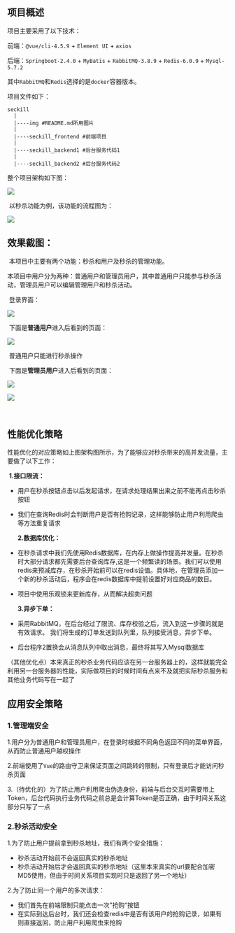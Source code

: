 ## 项目概述

项目主要采用了以下技术：

前端：`@vue/cli-4.5.9` + `Element UI` + `axios`

后端：`Springboot-2.4.0` + `MyBatis` + `RabbitMQ-3.8.9` + `Redis-6.0.9` + `Mysql-5.7.2`

其中`RabbitMQ`和`Redis`选择的是`docker`容器版本。

项目文件如下：

```
seckill
  |
  |----img #README.md所用图片
  |
  |----seckill_frontend #前端项目
  |
  |----seckill_backend1 #后台服务代码1
  |
  |----seckill_backend2 #后台服务代码2
```



整个项目架构如下图：

![](img/架构.png)

​	以秒杀功能为例，该功能的流程图为：

![](img/流程图.png)

## 效果截图：

​	本项目中主要有两个功能：秒杀和用户及秒杀的管理功能。

​	本项目中用户分为两种：普通用户和管理员用户，其中普通用户只能参与秒杀活动，管理员用户可以编辑管理用户和秒杀活动。

​	登录界面：

![](img/1.png)

​	下面是**普通用户**进入后看到的页面：

![](img/2.png)

​	普通用户只能进行秒杀操作

​	下面是**管理员用户**进入后看到的页面：

![](img/3.png)

![](img/4.png)

​	

## 性能优化策略

​	性能优化的对应策略如上图架构图所示，为了能够应对秒杀带来的高并发流量，主要做了以下工作：

​	**1.接口限流：**

- 用户在秒杀按钮点击以后发起请求，在请求处理结果出来之前不能再点击秒杀按钮

- 我们在查询Redis时会判断用户是否有抢购记录，这样能够防止用户利用爬虫等方法重复请求

  **2.数据库优化：**

- 在秒杀请求中我们先使用Redis数据库，在内存上做操作提高并发量。在秒杀时大部分请求都先需要后台查询库存,这是一个频繁读的场景。我们可以使用redis来预减库存，在秒杀开始前可以在redis设值。具体地，在管理员添加一个新的秒杀活动后，程序会在redis数据库中提前设置好对应商品的数目。

- 项目中使用乐观锁来更新库存，从而解决超卖问题

  **3.异步下单：**
  
- 采用RabbitMQ，在后台经过了限流、库存校验之后，流入到这一步骤的就是有效请求。 我们将生成的订单发送到队列里，队列接受消息，异步下单。

- 后台程序2置换会从消息队列中取出消息，最终将其写入Mysql数据库

​	（其他优化点）本来真正的秒杀业务代码应该在另一台服务器上的，这样就能完全利用另一台服务器的性能，实际做项目的时候时间有点来不及就把实际秒杀服务和其他业务代码写在一起了



## 应用安全策略

### 1.管理端安全

1.用户分为普通用户和管理员用户，在登录时根据不同角色返回不同的菜单界面，从而防止普通用户越权操作

2.前端使用了`Vue`的路由守卫来保证页面之间跳转的限制，只有登录后才能访问秒杀页面

3.（待优化的）为了防止用户利用爬虫伪造身份，前端与后台交互时需要带上Token，后台代码执行业务代码之前总是会计算Token是否正确，由于时间关系这部分只写了一点

### 2.秒杀活动安全

1.为了防止用户提前拿到秒杀地址，我们有两个安全措施：

- 秒杀活动开始前不会返回真实的秒杀地址
- 秒杀活动开始后才会返回真实的秒杀地址（这里本来真实的url要配合加密MD5使用，但由于时间关系项目实现时只是返回了另一个地址）

2.为了防止同一个用户的多次请求：

- 我们首先在前端限制只能点击一次”抢购“按钮
- 在实际到达后台时，我们还会检查redis中是否有该用户的抢购记录，如果有则直接返回，防止用户利用爬虫来抢购



